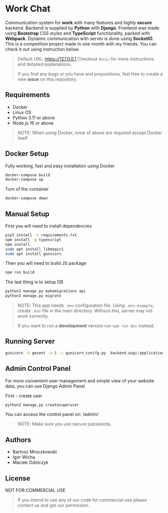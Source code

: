# Work Chat
Communication system for **work** with many features and highly **secure** backend. Backend is supplied by **Python** with **Django**. Frontend was made using **Bootstrap** CSS styles and **TypeScript** functionality, packed with **Webpack**. Dynamic communication with server is done using **SocketIO**. This is a competition project made in one month with my friends. You can check it out using instruction below.

> Default URL: https://127.0.0.1
> Checkout `docs/` for more instructions and detailed explanations.
>
> If you find any bugs or you have and propositions, feel free to create a new **issue** on this repository.

## Requirements
- Docker
- Linux OS 
- Python 3.11 or above
- Node.js 16 or above 

> NOTE: When using Docker, none of above are required except Docker itself

## Docker Setup
Fully working, fast and easy installation using Docker
```bash
docker-compose build
docker-compose up
```

Turn of the container
```bash
docker-compose down
```

## Manual Setup
First you will need to install dependencies
```bash
pip3 install -r requirements.txt
npm install -g typescript
npm install
sudo apt install libmagic1
sudo apt install gunicorn
```

Then you will need to build JS package
```bash
npm run build
```

The last thing is to setup DB
```bash
python3 manage.py makemigrations api
python3 manage.py migrate
```

> NOTE: This app needs `.env` configuration file. Using `.env.example`, create `.env` file in the main directory. Without this, server may not work correctly.
>
> If you want to run a **development** version run `npm run dev` instead.

## Running Server
```bash
gunicorn -k gevent -w 1 -c gunicorn_conifg.py  backend.wsgi:application
```

## Admin Control Panel 
For more convenient user management and simple view of your website data, you can use Django Admin Panel.

First - create user
```bash
python3 manage.py createsuperuser
```

You can access the control panel on: /admin/

> NOTE: Make sure you use secure passwords.

## Authors
- Bartosz Mroczkowski
- Igor Wicha
- Maciek Odolczyk

## License
NOT FOR COMMERCIAL USE 

> If you intend to use any of our code for commercial use please contact us and get our permission.